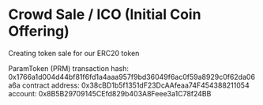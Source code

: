 # Crowd Sale / ICO (Initial Coin Offering)

Creating token sale for our ERC20 token 

ParamToken (PRM)
transaction hash: 0x1766a1d004d44bf81f6fd1a4aaa957f9bd36049f6ac0f59a8929c0f62da06a6a
contract address: 0x38cBD1b5f1351dF23DcAAfeaa74F454388211054
account: 0x8B5B29709145CEfd829b403A8Feee3a1C78f24BB
